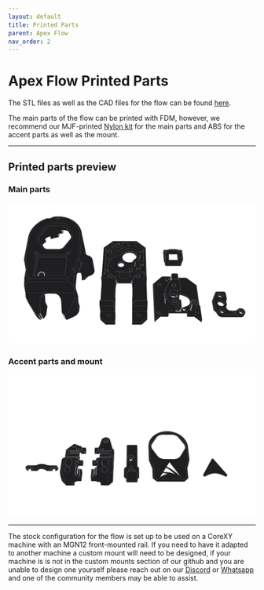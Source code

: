 ```yaml
---
layout: default
title: Printed Parts
parent: Apex Flow
nav_order: 2
---
```


# Apex Flow Printed Parts

The STL files as well as the CAD files for the flow can be found [here](https://apexinvent.co.za/).

The main parts of the flow can be printed with FDM, however, we recommend our MJF-printed [Nylon kit](https://apexinvent.co.za/) for the main parts and ABS for the accent parts as well as the mount.

---

## Printed parts preview

### Main parts
![](./assets/apexflowmain.png)

### Accent parts and mount
![](./assets/apexflowaccent.png)

---

The stock configuration for the flow is set up to be used on a CoreXY machine with an MGN12 front-mounted rail.
If you need to have it adapted to another machine a custom mount will need to be designed, if your machine is is not in the custom mounts section of our github and you are unable to design one yourself please reach out on our [Discord](https://discord.gg/vhEEsyMe3b) or [Whatsapp](https://chat.whatsapp.com/KzhH6vuGNllLFxyq71jtEv) and one of the community members may be able to assist.
